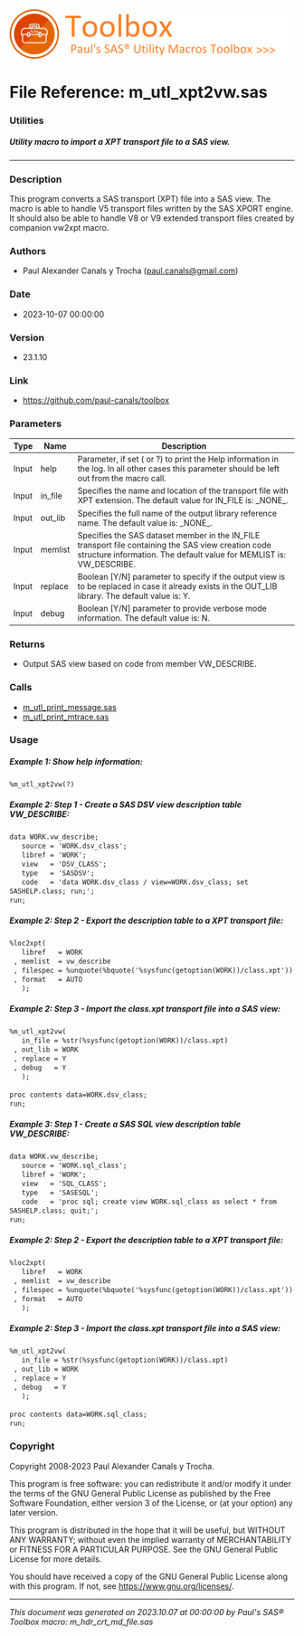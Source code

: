 ![../../misc/images/doc_banner.png](../../misc/images/doc_banner.png)
# 
# File Reference: m_utl_xpt2vw.sas

### Utilities

##### Utility macro to import a XPT transport file to a SAS view.

***

### Description
This program converts a SAS transport (XPT) file into a SAS view. The macro is able to handle V5 transport files written by the SAS XPORT engine. It should also be able to handle V8 or V9 extended transport files created by companion vw2xpt macro.

### Authors
* Paul Alexander Canals y Trocha (paul.canals@gmail.com)

### Date
* 2023-10-07 00:00:00

### Version
* 23.1.10

### Link
* https://github.com/paul-canals/toolbox

### Parameters
| Type | Name | Description |
| ---- | ---- | ----------- |
| Input | help | Parameter, if set ( or ?) to print the Help information in the log. In all other cases this parameter should be left out from the macro call. |
| Input | in_file | Specifies the name and location of the transport file with XPT extension. The default value for IN_FILE is: \_NONE\_. |
| Input | out_lib | Specifies the full name of the output library reference name. The default value is: \_NONE\_. |
| Input | memlist | Specifies the SAS dataset member in the IN_FILE transport file containing the SAS view creation code structure information. The default value for MEMLIST is: VW_DESCRIBE. |
| Input | replace | Boolean [Y/N] parameter to specify if the output view is to be replaced in case it already exists in the OUT_LIB library. The default value is: Y. |
| Input | debug | Boolean [Y/N] parameter to provide verbose mode information. The default value is: N. |

### Returns
* Output SAS view based on code from member VW_DESCRIBE.

### Calls
* [m_utl_print_message.sas](m_utl_print_message.md)
* [m_utl_print_mtrace.sas](m_utl_print_mtrace.md)

### Usage

##### Example 1: Show help information:
```sas
%m_utl_xpt2vw(?)
```

##### Example 2: Step 1 - Create a SAS DSV view description table VW_DESCRIBE:
```sas
data WORK.vw_describe;
   source = 'WORK.dsv_class';
   libref = 'WORK';
   view   = 'DSV_CLASS';
   type   = 'SASDSV';
   code   = 'data WORK.dsv_class / view=WORK.dsv_class; set SASHELP.class; run;';
run;
```

##### Example 2: Step 2 - Export the description table to a XPT transport file:
```sas
%loc2xpt(
   libref   = WORK
 , memlist  = vw_describe
 , filespec = %unquote(%bquote('%sysfunc(getoption(WORK))/class.xpt'))
 , format   = AUTO
   );
```

##### Example 2: Step 3 - Import the class.xpt transport file into a SAS view:
```sas
%m_utl_xpt2vw(
   in_file = %str(%sysfunc(getoption(WORK))/class.xpt)
 , out_lib = WORK
 , replace = Y
 , debug   = Y
   );

proc contents data=WORK.dsv_class;
run;
```

##### Example 3: Step 1 - Create a SAS SQL view description table VW_DESCRIBE:
```sas
data WORK.vw_describe;
   source = 'WORK.sql_class';
   libref = 'WORK';
   view   = 'SQL_CLASS';
   type   = 'SASESQL';
   code   = 'proc sql; create view WORK.sql_class as select * from SASHELP.class; quit;';
run;
```

##### Example 2: Step 2 - Export the description table to a XPT transport file:
```sas
%loc2xpt(
   libref   = WORK
 , memlist  = vw_describe
 , filespec = %unquote(%bquote('%sysfunc(getoption(WORK))/class.xpt'))
 , format   = AUTO
   );
```

##### Example 2: Step 3 - Import the class.xpt transport file into a SAS view:
```sas
%m_utl_xpt2vw(
   in_file = %str(%sysfunc(getoption(WORK))/class.xpt)
 , out_lib = WORK
 , replace = Y
 , debug   = Y
   );

proc contents data=WORK.sql_class;
run;
```

### Copyright
Copyright 2008-2023 Paul Alexander Canals y Trocha. 
 
This program is free software: you can redistribute it and/or modify 
it under the terms of the GNU General Public License as published by 
the Free Software Foundation, either version 3 of the License, or 
(at your option) any later version. 
 
This program is distributed in the hope that it will be useful, 
but WITHOUT ANY WARRANTY; without even the implied warranty of 
MERCHANTABILITY or FITNESS FOR A PARTICULAR PURPOSE. See the 
GNU General Public License for more details. 
 
You should have received a copy of the GNU General Public License 
along with this program. If not, see <https://www.gnu.org/licenses/>. 


***
*This document was generated on 2023.10.07 at 00:00:00 by Paul's SAS&reg; Toolbox macro: m_hdr_crt_md_file.sas*
